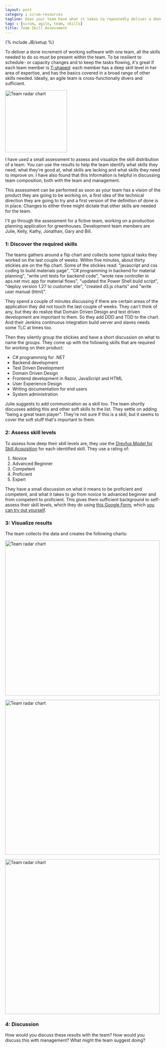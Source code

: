 ```yaml
---
layout: post
category : scrum-resources
tagline: Does your team have what it takes to repeatedly deliver a done increment?
tags : [scrum, agile, team, skills]
title: Team Skill Assessment
---
```

{% include JB/setup %}

To deliver a done increment of working software with one team,
all the skills needed to do so must be present within the team.
To be resilient to schedule- or capacity changes and to keep the tasks flowing, 
it's great if each team member is [T-shaped]: 
each member has a deep skill level in her area of expertise,
and has the basics covered in a broad range of other skills needed.
Ideally, an agile team is cross-functionally divers and sufficient.

<img src="{{site-url}}/assets/img/blog/skillasm/scrumtshape.jpg" 
     alt="Team radar chart"
     width="200px"
     class="pull-right">

I have used a small assessment to assess and visualize the skill distribution of a team.
You can use the results to help the team identify
what skills they need, 
what they're good at, 
what skills are lacking 
and what skills they need to improve on.
I have also found that this information is helpful in discussing team composition,
both with the team and management.

This assessment can be performed 
as soon as your team has a vision of the product they are going to be working on, 
a first idea of the technical direction they are going to try
and a first version of the definition of done is in place.
Changes to either three might dictate that other skills are needed for the team.

I'll go through the assessment for a fictive team, 
working on a production planning application for greenhouses.
Development team members are Julie, Kelly, Kathy, Jonathan, Gary and Bill.

### 1: Discover the required skills

The teams gathers around a flip chart and collects 
some typical tasks they worked on the last couple of weeks.
Within five minutes, about thirty stickies are on the flip chart. 
Some of the stickies read: 
"javascript and css coding to build materials page", 
"C# programming in backend for material planning", 
"write unit tests for backend code",
"wrote new controller in aps.net mvc app for material flows",
"updated the Power Shell build script",
"deploy version 1.27 to customer site",
"created d3.js charts" and 
"write user manual (html)".

They spend a couple of minutes discussing 
if there are certain areas of the application they did not touch the last couple of weeks.
They can't think of any, but they do realize that 
Domain Driven Design and test driven development are important to them. 
So they add DDD and TDD to the chart. 
And their Jenkins continuous integration build server and slaves needs some TLC at times too.

Then they silently group the stickies and have a short discussion on what to name the groups.
They come up with the following skills that are required for working on their product:

  * C# programming for .NET
  * Backend development
  * Test Driven Development
  * Domain Driven Design
  * Frontend development in Razor, JavaScript and HTML
  * User Experience Design
  * Writing documentation for end users
  * System administration

Julie suggests to add communication as a skill too. 
The team shortly discusses adding this and other soft skills to the list.
They settle on adding "being a great team player". 
They're not sure if this is a skill, 
but it seems to cover the soft stuff that's important to them.

### 2: Assess skill levels

To assess how deep their skill levels are, 
they use the [Dreyfus Model for Skill Acquisition] for each identified skill.
They use a rating of:

 1. Novice
 1. Advanced Beginner
 1. Competent
 1. Proficient
 1. Expert

They have a small discussion on what it means to be proficient and competent,
and what it takes to go from novice to advanced beginner and from competent to proficient.
This gives them sufficient background to self-assess their skill levels,
which they do using [this Google Form], which [you can try out yourself].

### 3: Visualize results

The team collects the data and creates the following charts:

<img src="{{site-url}}/assets/img/blog/skillasm/team_radar_chart.png" 
     alt="Team radar chart"
     width="500px">

<img src="{{site-url}}/assets/img/blog/skillasm/team_barchart.png" 
     alt="Team radar chart"
     width="500px">

<img src="{{site-url}}/assets/img/blog/skillasm/team_sysadmin.png" 
     alt="Team radar chart"
     width="500px">


### 4: Discussion

How would you discuss these results with the team? 
How would you discuss this with management?
What might the team suggest doing?


 [T-shaped]: http://www.innolution.com/blog/t-shaped-skills-negative-covariance
 [Dreyfus Model for Skill Acquisition]: http://en.wikipedia.org/wiki/Dreyfus_model_of_skill_acquisition
 [this Google Form]: https://docs.google.com/forms/d/1qg-fCyhYvvOxUcqNtDq_Vusc5x33zNOeihV9BJbcyJY/edit?usp=sharing
 [you can try out yourself]: http://goo.gl/forms/7eiINFkHgk

